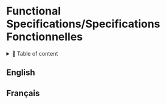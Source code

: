 # Functional Specifications/Specifications Fonctionnelles

<details>
<summary>📖 Table of content</summary>

- [Functional Specifications/Specifications Fonctionnelles](#functional-specificationsspecifications-fonctionnelles)
  - [English](#english)
  - [Français](#français)
</details>

## English

## Français